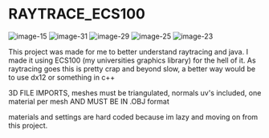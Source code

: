 # RAYTRACE_ECS100


![image-15](https://github.com/user-attachments/assets/b382e837-009d-420d-835f-925a60d7ca74)
![image-31](https://github.com/user-attachments/assets/515e6e61-105c-4578-8c1c-ff076f53208b)
![image-29](https://github.com/user-attachments/assets/8a90d87d-5d93-4e31-8958-690c74a62cc6)
![image-25](https://github.com/user-attachments/assets/98e24f2e-7d03-45ee-9170-3ea18669b1e8)
![image-23](https://github.com/user-attachments/assets/32508ed1-79f4-4954-9c7d-29e35e7ca9eb)


This project was made for me to better understand raytracing and java. I made it using ECS100 (my universities graphics library) for the hell of it.
As raytracing goes this is pretty crap and beyond slow, a better way would be to use dx12 or something in c++


3D FILE IMPORTS, 
meshes must be triangulated, normals uv's included, one material per mesh AND MUST BE IN .OBJ format

materials and settings are hard coded because im lazy and moving on from this project.
